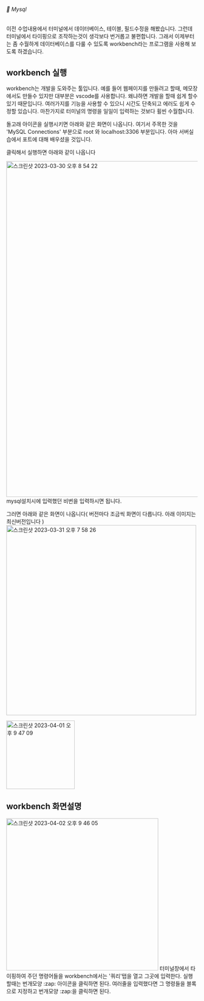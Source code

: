 ###### :cactus:  Mysql

이전 수업내용에서 터미널에서 데이터베이스, 테이블, 필드수정을 해봤습니다. 그런데 터미널에서 타이핑으로 조작하는것이 생각보다 번거롭고 불편합니다. 그래서 이제부터는 좀 수월하게 데이터베이스를 다룰 수 있도록 workbench라는 프로그램을 사용해 보도록 하겠습니다.   



## workbench 실행
workbench는 개발을 도와주는 툴입니다. 예를 들어 웹페이지를 만들려고 할때, 메모장에서도 만들수 있지만 대부분은 vscode를 사용합니다. 왜냐하면 개발을 할때 쉽게 할수있기 때문입니다. 여러가지를 기능을 사용할 수 있으니 시간도 단축되고 에러도 쉽게 수정할 있습니다. 마찬가지로 터미널의 명령을 일일이 입력하는 것보다 휠씬 수월합니다.    

돌고래 아이콘을 실행시키면 아래와 같은 화면이 나옵니다. 여기서 주목한 것을 'MySQL Connections' 부분으로 root 와 localhost:3306 부분입니다. 아마 서버실습에서 포트에 대해 배우셨을 것입니다. 

클릭해서 실행하면 아래와 같이 나옵니다 

<img width="883" alt="스크린샷 2023-03-30 오후 8 54 22" src="https://user-images.githubusercontent.com/48478079/228828130-fb9eef49-4ce1-40cf-921a-8fdeac56da27.png">    
mysql설치시에 입력했던 비번을 입력하시면 됩니다. 

그러면 아래와 같은 화면이 나옵니다( 버전마다 조금씩 화면이 다릅니다. 아래 이미지는 최신버전입니다 )   
<img width="500" alt="스크린샷 2023-03-31 오후 7 58 26" src="https://user-images.githubusercontent.com/48478079/229102625-b56bbaff-dd21-4269-b84f-124d1446bcdf.png">


<img width="180" alt="스크린샷 2023-04-01 오후 9 47 09" src="https://user-images.githubusercontent.com/48478079/229289767-78983eec-3067-4657-bb2c-2ebfcb215673.png">

## workbench 화면설명
<img width="400" alt="스크린샷 2023-04-02 오후 9 46 05" src="https://user-images.githubusercontent.com/48478079/229353790-347feed7-32a5-4ae0-9d49-ac3d146e7f2f.png">     
터미널창에서 타이핑하여 주던 명령어들을 workbench에서는 '쿼리'탭을 열고 그곳에 입력한다. 실행할때는 번개모양 :zap: 아이콘을 클릭하면 된다. 여러줄을 입력했다면 그 명령들을 블록으로 지정하고 번개모양 :zap:을 클릭하면 된다.   




 
